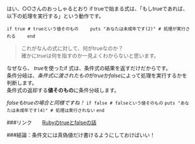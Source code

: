 はい、○○さんのおっしゃるとおり  if trueで始まる式は、「もしtrueであれば、以下の処理を実行する」という動作です。  

```if true # trueという値そのもの```　　
```puts "あなたは未成年です(2)" # 処理が実行される```　　
```end```　　

>これがなんの式に対して、何がtrueなのか？  
確かに*true*は何を指すのか一見よくわからないと思います。  

なぜなら、 *true*を使ったif 式は、条件式の結果を返すだけだからです。  
条件分岐は、*条件式に渡されたもの*が*true*か*false*によって処理を実行するかを判断します。  
条件式の返却する**値そのもの**に条件分岐します。  

_*false*も*true*の場合と同様ですね！_ 
```if false # falseという値そのもの```
```puts "あなたは未成年です(4)" # 処理は実行されない```
```end```　

###リンク　　[Rubyのtrueとfalseの話](https://qiita.com/rotelstift/items/70461f35c0d691e7b246)　　


###結論：条件文には真偽値だけ書けるようにしておけばいい！　　
